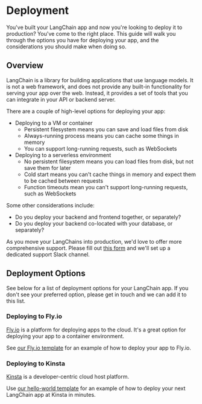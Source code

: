 # Deployment

You've built your LangChain app and now you're looking to deploy it to production? You've come to the right place. This guide will walk you through the options you have for deploying your app, and the considerations you should make when doing so.

## Overview

LangChain is a library for building applications that use language models. It is not a web framework, and does not provide any built-in functionality for serving your app over the web. Instead, it provides a set of tools that you can integrate in your API or backend server.

There are a couple of high-level options for deploying your app:

- Deploying to a VM or container
  - Persistent filesystem means you can save and load files from disk
  - Always-running process means you can cache some things in memory
  - You can support long-running requests, such as WebSockets
- Deploying to a serverless environment
  - No persistent filesystem means you can load files from disk, but not save them for later
  - Cold start means you can't cache things in memory and expect them to be cached between requests
  - Function timeouts mean you can't support long-running requests, such as WebSockets

Some other considerations include:

- Do you deploy your backend and frontend together, or separately?
- Do you deploy your backend co-located with your database, or separately?

As you move your LangChains into production, we'd love to offer more comprehensive support. Please fill out [this form](https://airtable.com/appwQzlErAS2qiP0L/shrGtGaVBVAz7NcV2) and we'll set up a dedicated support Slack channel.

## Deployment Options

See below for a list of deployment options for your LangChain app. If you don't see your preferred option, please get in touch and we can add it to this list.

### Deploying to Fly.io

[Fly.io](https://fly.io) is a platform for deploying apps to the cloud. It's a great option for deploying your app to a container environment.

See [our Fly.io template](https://github.com/hwchase17/langchain-template-node-fly) for an example of how to deploy your app to Fly.io.

### Deploying to Kinsta

[Kinsta](https://kinsta.com) is a developer-centric cloud host platform.

Use [our hello-world template](https://github.com/kinsta/hello-world-langchainjs) for an example of how to deploy your next LangChain app at Kinsta in minutes.
